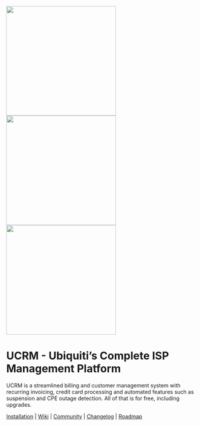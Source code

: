 <p>
  <img src="https://raw.githubusercontent.com/U-CRM/billing/master/images/client.jpg?raw=true" width="290"/>
  <img src="https://raw.githubusercontent.com/U-CRM/billing/master/images/report.jpg?raw=true" width="290"/>
  <img src="https://raw.githubusercontent.com/U-CRM/billing/master/images/scheduling.jpg?raw=true" width="290"/>
</p>

# UCRM - Ubiquiti’s Complete ISP Management Platform

UCRM is a streamlined billing and customer management system with recurring invoicing, credit card processing and automated features such as suspension and CPE outage detection. All of that is for free, including upgrades.

[Installation](https://help.ubnt.com/hc/en-us/articles/115000994708-UCRM-Installation-Guide) | [Wiki](https://help.ubnt.com/hc/en-us/sections/204958307-UCRM-WISP-Management-Platform) | [Community](https://community.ubnt.com/t5/UCRM-Complete-WISP-Management/bd-p/UCRM) | [Changelog](https://github.com/U-CRM/billing/blob/master/CHANGELOG.md) | [Roadmap](https://ucrm.ubnt.com/)
